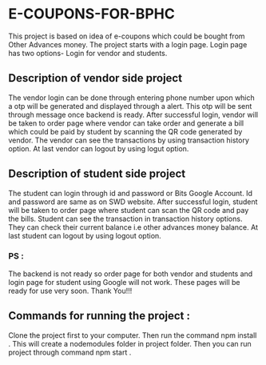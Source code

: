 # E-COUPONS-FOR-BPHC

This project is based on idea of e-coupons which could be bought from Other Advances money. The project starts with a login page. Login page has two options- Login for vendor and students.

## Description of vendor side project

The vendor login can be done through entering phone number upon which a otp will be generated and displayed through a alert. This otp will be sent through message once backend is ready. After successful login, vendor will be taken to order page where vendor can take order and generate a bill which could be paid by student by scanning the QR code generated by vendor. The vendor can see the transactions by using transaction history option. At last vendor can logout by using logut option.   


## Description of student side project

The student can login through id and password or Bits Google Account. Id and password are same as on SWD website. After successful login, student will be taken to order page where student can scan the QR code and pay the bills. Student can see the transaction in transaction history options. They can check their current balance i.e other advances money balance. At last student can logout by using logout option.

### PS : 
The backend is not ready so order page for both vendor and students and login page for student using Google will not work. These pages will be ready for use very soon. Thank You!!!

## Commands for running the project :

Clone the project first to your computer. Then run the command npm install . This will create a nodemodules folder in project folder. Then you can run project through command npm start .
